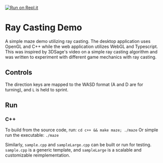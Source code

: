 [![Run on Repl.it](https://repl.it/badge/github/calvang/ray-casting-demo)](https://repl.it/github/calvang/ray-casting-demo)

# Ray Casting Demo
  
A simple maze demo utilizing ray casting. The desktop application uses OpenGL and C++ while the web application utilizes WebGL and Typescript. This was inspired by 
3DSage's video on a simple ray casting algorithm and was written to experiment with different game mechanics with ray casting.

## Controls

The direction keys are mapped to the WASD format (A and D are for turning), and `L` is held to sprint.

## Run

### C++

To build from the source code, run:
 `cd c++ && make maze; ./maze`
Or simple run the executable:
`./maze`

Similarly, `sample.cpp` and `sampleLarge.cpp` can be built or run for testing.
`sample.cpp` is a generic template, and `sampleLarge` is a scalable and
customizable reimplementation.
